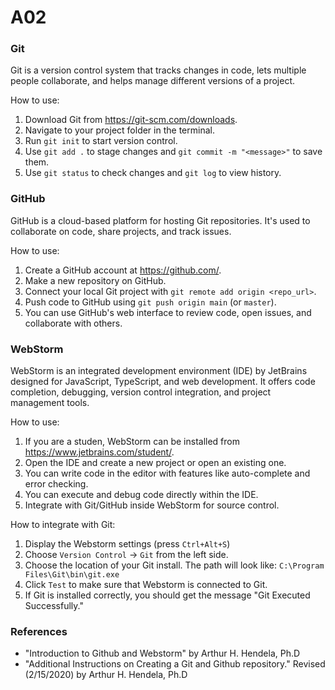 # A02

### Git
Git is a version control system that tracks changes in code, lets multiple people collaborate, and helps manage different versions of a project.

How to use:
1. Download Git from https://git-scm.com/downloads.
2. Navigate to your project folder in the terminal.
3. Run `git init` to start version control.
4. Use `git add .` to stage changes and `git commit -m "<message>"` to save them.
5. Use `git status` to check changes and `git log` to view history.

### GitHub
GitHub is a cloud-based platform for hosting Git repositories. It's used to collaborate on code, share projects, and track issues.

How to use:
1. Create a GitHub account at https://github.com/.
2. Make a new repository on GitHub.
3. Connect your local Git project with `git remote add origin <repo_url>`.
4. Push code to GitHub using `git push origin main` (or `master`).
5. You can use GitHub's web interface to review code, open issues, and collaborate with others.

### WebStorm
WebStorm is an integrated development environment (IDE) by JetBrains designed for JavaScript, TypeScript, and web development. It offers code completion, debugging, version control integration, and project management tools.

How to use:
1. If you are a studen, WebStorm can be installed from https://www.jetbrains.com/student/.
2. Open the IDE and create a new project or open an existing one.
3. You can write code in the editor with features like auto-complete and error checking.
4. You can execute and debug code directly within the IDE.
5. Integrate with Git/GitHub inside WebStorm for source control.

How to integrate with Git:
1. Display the Webstorm settings (press `Ctrl+Alt+S`)
2. Choose `Version Control` -> `Git` from the left side.
3. Choose the location of your Git install. The path will look like: `C:\Program Files\Git\bin\git.exe`
4. Click `Test` to make sure that Webstorm is connected to Git.
5. If Git is installed correctly, you should get the message "Git Executed Successfully."

### References
- "Introduction to Github and Webstorm" by Arthur H. Hendela, Ph.D
- "Additional Instructions on Creating a Git and Github repository." Revised (2/15/2020) by Arthur H. Hendela, Ph.D
